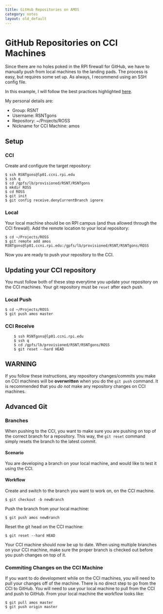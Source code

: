 ```yaml
---
title: GitHub Repositories on AMOS
category: notes
layout: old_default
---
```


# GitHub Repositories on CCI Machines

Since there are no holes poked in the RPI firewall for GitHub, we have to manually push from local machines to the landing pads.
The process is easy, but requires some set up. As always, I recommend using an SSH config file.

In this example, I will follow the best practices highlighted [here](ccni-gpfs.html).

My personal details are:

- Group: RSNT
- Username: RSNTgons
- Repository: ~/Projects/ROSS
- Nickname for CCI Machine: amos

## Setup

### CCI
Create and configure the target repository:

	$ ssh RSNTgons@lp01.ccni.rpi.edu
	$ ssh q
	$ cd /gpfs/lb/provisioned/RSNT/RSNTgons
	$ mkdir ROSS
	$ cd ROSS
	$ git init
	$ git config receive.denyCurrentBranch ignore

### Local
Your local machine should be on RPI campus (and thus allowed through the CCI firewall). Add the remote location to your local repository:

	$ cd ~/Projects/ROSS
	$ git remote add amos RSNTgons@lp01.ccni.rpi.edu:/gpfs/lb/provisioned/RSNT/RSNTgons/ROSS

Now you are ready to push your repository to the CCI.

## Updating your CCI repository

You must follow both of these step everytime you update your repository on the CCI machines. Your git repository must be `reset` after each push.

### Local Push

	$ cd ~/Projects/ROSS
	$ git push amos master

### CCI Receive

        $ ssh RSNTgons@lp01.ccni.rpi.edu
        $ ssh q
        $ cd /gpfs/lb/provisioned/RSNT/RSNTgons/ROSS
        $ git reset --hard HEAD

## WARNING

If you follow these instructions, any repository changes/commits you make on CCI machines will be **overwritten** when you do the `git push` command. It is recommended that you *do not* make any repository changes on CCI machines.

## Advanced Git

### Branches

When pushing to the CCI, you want to make sure you are pushing on top of the correct branch for a repository. This way, the `git reset` command simply resets the branch to the latest commit.

#### Scenario

You are developing a branch on your local machine, and would like to test it using the CCI.

#### Workflow

Create and switch to the branch you want to work on, on the CCI machine.

	$ git checkout -b newBranch

Push the branch from your local machine:

	$ git push amos newBranch

Reset the git head on the CCI machine:

	$ git reset --hard HEAD

Your CCI machine should now be up to date. When using multiple branches on your CCI machine, make sure the proper branch is checked out before you push changes on top of it.

### Commiting Changes on the CCI Machine

If you want to do development while on the CCI machines, you will need to pull your changes off of the machine. There is no direct step to go from the CCI to GitHub. You will need to use your local machine to pull from the CCI and push to GitHub. From your local machine the workflow looks like:

	$ git pull amos master
	$ git push origin master

